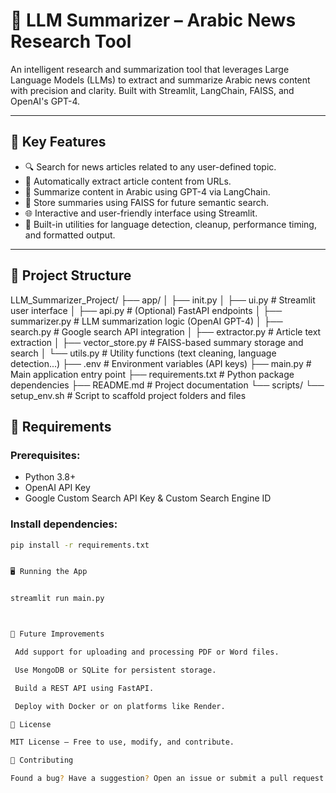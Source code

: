 # 🧠 LLM Summarizer – Arabic News Research Tool

An intelligent research and summarization tool that leverages Large Language Models (LLMs) to extract and summarize Arabic news content with precision and clarity. Built with Streamlit, LangChain, FAISS, and OpenAI's GPT-4.

---

## 🚀 Key Features

- 🔍 Search for news articles related to any user-defined topic.
- 📰 Automatically extract article content from URLs.
- 🧠 Summarize content in Arabic using GPT-4 via LangChain.
- 💾 Store summaries using FAISS for future semantic search.
- 🌐 Interactive and user-friendly interface using Streamlit.
- 🧪 Built-in utilities for language detection, cleanup, performance timing, and formatted output.

---

## 📁 Project Structure

LLM_Summarizer_Project/
├── app/
│ ├── init.py
│ ├── ui.py # Streamlit user interface
│ ├── api.py # (Optional) FastAPI endpoints
│ ├── summarizer.py # LLM summarization logic (OpenAI GPT-4)
│ ├── search.py # Google search API integration
│ ├── extractor.py # Article text extraction
│ ├── vector_store.py # FAISS-based summary storage and search
│ └── utils.py # Utility functions (text cleaning, language detection...)
├── .env # Environment variables (API keys)
├── main.py # Main application entry point
├── requirements.txt # Python package dependencies
├── README.md # Project documentation
└── scripts/
└── setup_env.sh # Script to scaffold project folders and files

## 🔧 Requirements

### Prerequisites:

- Python 3.8+
- OpenAI API Key
- Google Custom Search API Key & Custom Search Engine ID

### Install dependencies:

```bash
pip install -r requirements.txt


🖥️ Running the App


streamlit run main.py



📌 Future Improvements

 Add support for uploading and processing PDF or Word files.

 Use MongoDB or SQLite for persistent storage.

 Build a REST API using FastAPI.

 Deploy with Docker or on platforms like Render.

📜 License

MIT License – Free to use, modify, and contribute.

🙌 Contributing

Found a bug? Have a suggestion? Open an issue or submit a pull request. All contributions are welcome!



